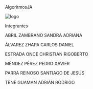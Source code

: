 AlgoritmosJA

![logo](https://github.com/user-attachments/assets/91161876-fc3a-4929-8f66-400f0c716675)

Integrantes

ABRIL ZAMBRANO SANDRA ADRIANA

ÁLVAREZ ZHAPA CARLOS DANIEL

ESTRADA ONCE CHRISTIAN RIGOBERTO

MÉNDEZ PÉREZ PEDRO XAVIER

PARRA REINOSO SANTIAGO DE JESÚS

TENE GUAMÁN ADRIÁN RODRIGO
